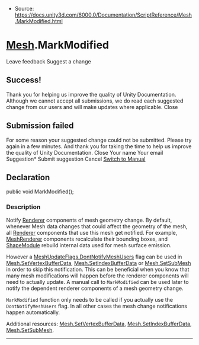 * Source: https://docs.unity3d.com/6000.0/Documentation/ScriptReference/Mesh.MarkModified.html

#  [Mesh](https://docs.unity3d.com/6000.0/Documentation/ScriptReference/Mesh.html).MarkModified
Leave feedback
Suggest a change
## Success!
Thank you for helping us improve the quality of Unity Documentation. Although we cannot accept all submissions, we do read each suggested change from our users and will make updates where applicable.
Close
## Submission failed
For some reason your suggested change could not be submitted. Please <a>try again</a> in a few minutes. And thank you for taking the time to help us improve the quality of Unity Documentation.
Close
Your name Your email Suggestion* Submit suggestion
Cancel
[Switch to Manual](https://docs.unity3d.com/6000.0/Documentation/Manual/class-Mesh.html "Go to Mesh Component in the Manual")
## Declaration
public void MarkModified(); 
### Description
Notify [Renderer](https://docs.unity3d.com/6000.0/Documentation/ScriptReference/Renderer.html) components of mesh geometry change.
By default, whenever Mesh data changes that could affect the geometry of the mesh, all [Renderer](https://docs.unity3d.com/6000.0/Documentation/ScriptReference/Renderer.html) components that use this mesh get notified. For example, [MeshRenderer](https://docs.unity3d.com/6000.0/Documentation/ScriptReference/MeshRenderer.html) components recalculate their bounding boxes, and [ShapeModule](https://docs.unity3d.com/6000.0/Documentation/ScriptReference/ParticleSystem.ShapeModule.html) rebuild internal data used for mesh surface emission.  
  
However a [MeshUpdateFlags.DontNotifyMeshUsers](https://docs.unity3d.com/6000.0/Documentation/ScriptReference/Rendering.MeshUpdateFlags.DontNotifyMeshUsers.html) flag can be used in [Mesh.SetVertexBufferData](https://docs.unity3d.com/6000.0/Documentation/ScriptReference/Mesh.SetVertexBufferData.html), [Mesh.SetIndexBufferData](https://docs.unity3d.com/6000.0/Documentation/ScriptReference/Mesh.SetIndexBufferData.html) or [Mesh.SetSubMesh](https://docs.unity3d.com/6000.0/Documentation/ScriptReference/Mesh.SetSubMesh.html) in order to skip this notification. This can be beneficial when you know that many mesh modifications will happen before the renderer components will need to actually update. A manual call to `MarkModified` can be used later to notify the dependent renderer components of a mesh geometry change.  
  
`MarkModified` function only needs to be called if you actually use the `DontNotifyMeshUsers` flag. In all other cases the mesh change notifications happen automatically.  
  
Additional resources: [Mesh.SetVertexBufferData](https://docs.unity3d.com/6000.0/Documentation/ScriptReference/Mesh.SetVertexBufferData.html), [Mesh.SetIndexBufferData](https://docs.unity3d.com/6000.0/Documentation/ScriptReference/Mesh.SetIndexBufferData.html), [Mesh.SetSubMesh](https://docs.unity3d.com/6000.0/Documentation/ScriptReference/Mesh.SetSubMesh.html).
* * *
